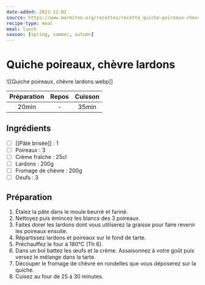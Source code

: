 ```yaml
---
date-added: 2021-12-02
source: https://www.marmiton.org/recettes/recette_quiche-poireaux-chevre-lardons_22275.aspx
recipe-type: meal
meal: lunch
season: [spring, summer, autumn]
---
```


# Quiche poireaux, chèvre lardons

![[Quiche poireaux, chèvre lardons.webp]]

| Préparation | Repos | Cuisson |
|:-----------:|:-----:|:-------:|
|    20min    |   -   |  35min  |

## Ingrédients

- [ ] [[Pâte brisée]] : 1
- [ ] Poireaux : 3
- [ ] Crème fraîche : 25cl
- [ ] Lardons : 200g
- [ ] Fromage de chèvre : 200g
- [ ] Oeufs : 3

## Préparation

1. Étalez la pâte dans le moule beurré et fariné.
2. Nettoyez puis émincez les blancs des 3 poireaux.
3. Faites dorer les lardons dont vous utiliserez la graisse pour faire revenir les poireaux ensuite.
4. Répartissez lardons et poireaux sur le fond de tarte.
5. Préchauffez le four à 180°C (Th 6).
6. Dans un bol battez les œufs et la crème. Assaisonnez à votre goût puis versez le mélange dans la tarte.
7. Découper le fromage de chèvre en rondelles que vous déposerez sur la quiche.
8. Cuisez au four de 25 à 30 minutes.
